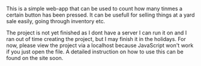 This is a simple web-app that can be used to count how many tinmes a certain button has been pressed.
It can be usefull for selling things at a yard sale easily, going through inventory etc.

The project is not yet finished as I dont have a server I can run it on and I ran out of time creating the project, but I may finish it in the holidays.
For now, please view the project via a localhost because JavaScript won't work if you just open the file.
A detailed instruction on how to use this can be found on the site soon.
